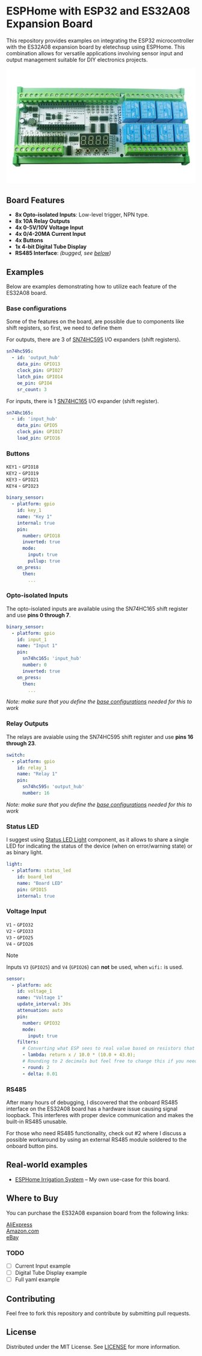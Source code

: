 # ESPHome with ESP32 and ES32A08 Expansion Board

This repository provides examples on integrating the ESP32 microcontroller with the ES32A08 expansion board by eletechsup using ESPHome. This combination allows for versatile applications involving sensor input and output management suitable for DIY electronics projects.

![ES32A08 Expansion Board](images/es32a08-top.jpg)

## Board Features
- **8x Opto-isolated Inputs**: Low-level trigger, NPN type.
- **8x 10A Relay Outputs**
- **4x 0-5V/10V Voltage Input**
- **4x 0/4-20MA Current Input**
- **4x Buttons**
- **1x 4-bit Digital Tube Display**
- **RS485 Interface**: _(bugged, see [below](#rs485))_

## Examples
Below are examples demonstrating how to utilize each feature of the ES32A08 board.

### Base configurations
Some of the features on the board, are possible due to components like shift registers, so first, we need to define them

For outputs, there are 3 of [SN74HC595](https://esphome.io/components/sn74hc595) I/O expanders (shift registers).
```yaml
sn74hc595:
  - id: 'output_hub'
    data_pin: GPIO13
    clock_pin: GPIO27
    latch_pin: GPIO14
    oe_pin: GPIO4
    sr_count: 3
```

For inputs, there is 1 [SN74HC165](https://esphome.io/components/sn74hc165.html) I/O expander (shift register).
```yaml
sn74hc165:
  - id: 'input_hub'
    data_pin: GPIO5
    clock_pin: GPIO17
    load_pin: GPIO16
```


### Buttons
`KEY1` - `GPIO18`  
`KEY2` - `GPIO19`  
`KEY3` - `GPIO21`  
`KEY4` - `GPIO23`

```yaml
binary_sensor:
  - platform: gpio
    id: key_1
    name: "Key 1"
    internal: true
    pin: 
      number: GPIO18
      inverted: true
      mode:
        input: true
        pullup: true
    on_press:
      then:
        ...
```

### Opto-isolated Inputs
The opto-isolated inputs are available using the SN74HC165 shift register and use **pins 0 through 7**.

```yaml
binary_sensor:
  - platform: gpio
    id: input_1
    name: "Input 1"
    pin: 
      sn74hc165: 'input_hub'
      number: 0
      inverted: true
    on_press:
      then:
        ...
```

*Note: make sure that you define the [base configurations](#base-configurations) needed for this to work*

### Relay Outputs
The relays are avaiable using the SN74HC595 shift register and use **pins 16 through 23**.

```yaml
switch:
  - platform: gpio
    id: relay_1
    name: "Relay 1"
    pin:
      sn74hc595: 'output_hub'
      number: 16
```

*Note: make sure that you define the [base configurations](#base-configurations) needed for this to work*

### Status LED
I suggest using [Status LED Light](https://esphome.io/components/light/status_led.html) component, as it allows to share a single LED for indicating the status of the device (when on error/warning state) or as binary light.

```yaml
light: 
  - platform: status_led
    id: board_led
    name: "Board LED"
    pin: GPIO15
    internal: true
```

### Voltage Input
`V1` - `GPIO32`  
`V2` - `GPIO33`  
`V3` - `GPIO25`  
`V4` - `GPIO26`

> [!NOTE]  
> Inputs `V3` (`GPIO25`) and `V4` (`GPIO26`) can **not** be used, when `wifi:` is used.

```yaml
sensor:
  - platform: adc
    id: voltage_1
    name: "Voltage 1"
    update_interval: 30s
    attenuation: auto
    pin:
      number: GPIO32
      mode:
        input: true
    filters:
      # Converting what ESP sees to real value based on resistors that are used on the board
      - lambda: return x / 10.0 * (10.0 + 43.0);
      # Rounding to 2 decimals but feel free to change this if you need more/less pressicion
      - round: 2
      - delta: 0.01
```

### RS485
After many hours of debugging, I discovered that the onboard RS485 interface on the ES32A08 board has a hardware issue causing signal loopback. This interferes with proper device communication and makes the built-in RS485 unusable.

For those who need RS485 functionality, check out #2 where I discuss a possible workaround by using an external RS485 module soldered to the onboard button pins.

## Real-world examples

- [ESPHome Irrigation System](https://github.com/makstech/esphome-irrigation-system) – My own use-case for this board.

## Where to Buy
You can purchase the ES32A08 expansion board from the following links:

[AliExpress](https://s.click.aliexpress.com/e/_DBexHoH)  
[Amazon.com](https://www.amazon.com/Multifunction-Expansion-Digital-Arduino-Ethernet/dp/B0CM6HJCVQ?th=1)  
[eBay](https://www.ebay.com/itm/335132721050)  

### TODO
- [ ] Current Input example
- [ ] Digital Tube Display example
- [ ] Full yaml example

## Contributing
Feel free to fork this repository and contribute by submitting pull requests.

## License
Distributed under the MIT License. See [LICENSE](LICENSE) for more information.
